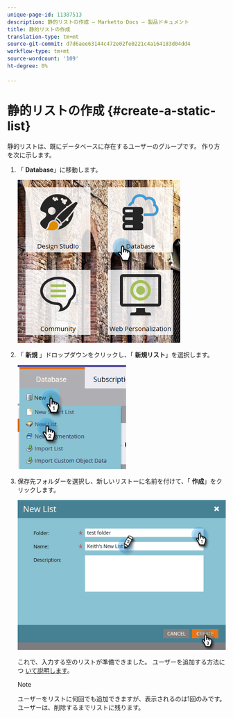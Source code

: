 ```yaml
---
unique-page-id: 11387513
description: 静的リストの作成 — Marketto Docs — 製品ドキュメント
title: 静的リストの作成
translation-type: tm+mt
source-git-commit: d7d6aee63144c472e02fe0221c4a164183d04dd4
workflow-type: tm+mt
source-wordcount: '109'
ht-degree: 0%

---
```



# 静的リストの作成 {#create-a-static-list}

静的リストは、既にデータベースに存在するユーザーのグループです。 作り方を次に示します。

1. 「 **Database**」に移動します。

   ![](assets/db.png)

1. 「 **新規** 」ドロップダウンをクリックし、「 **新規リスト**」を選択します。

   ![](assets/two.png)

1. 保存先フォルダーを選択し、新しいリストーに名前を付けて、「 **作成**」をクリックします。

   ![](assets/three.png)

   これで、入力する空のリストが準備できました。 ユーザーを追加する方法につ [いて説明します](http://docs.marketo.com/display/DOCS/Understanding+Static+Lists#UnderstandingStaticLists-WaystoAdd/RemoveLeadsfromaList)。

   >[!NOTE]
   >
   >ユーザーをリストに何回でも追加できますが、表示されるのは1回のみです。 ユーザーは、削除するまでリストに残ります。

